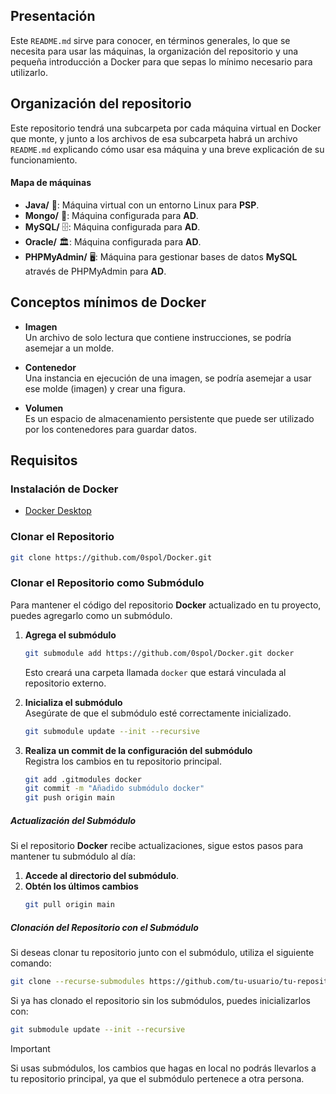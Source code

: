 ## Presentación

Este `README.md` sirve para conocer, en términos generales, lo que se necesita para usar las máquinas, la organización del repositorio y una pequeña introducción a Docker para que sepas lo mínimo necesario para utilizarlo.

## Organización del repositorio

Este repositorio tendrá una subcarpeta por cada máquina virtual en Docker que monte, y junto a los archivos de esa subcarpeta habrá un archivo `README.md` explicando cómo usar esa máquina y una breve explicación de su funcionamiento.

#### Mapa de máquinas 

- **Java/** 🐧: Máquina virtual con un entorno Linux para **PSP**.
- **Mongo/** 🥭: Máquina configurada para **AD**.
- **MySQL/** 🗄️: Máquina configurada para **AD**.
- **Oracle/** 🏛️: Máquina configurada para **AD**.
- **PHPMyAdmin/** 🖥️: Máquina para gestionar bases de datos **MySQL** através de PHPMyAdmin para **AD**.

## Conceptos mínimos de Docker

- **Imagen**  
  Un archivo de solo lectura que contiene instrucciones, se podría asemejar a un molde.

- **Contenedor**  
  Una instancia en ejecución de una imagen, se podría asemejar a usar ese molde (imagen) y crear una figura.

- **Volumen**  
  Es un espacio de almacenamiento persistente que puede ser utilizado por los contenedores para guardar datos.

## Requisitos

### Instalación de Docker 

- [Docker Desktop](https://www.docker.com/get-started)

### Clonar el Repositorio

```bash
git clone https://github.com/0spol/Docker.git
```

### Clonar el Repositorio como Submódulo

Para mantener el código del repositorio **Docker** actualizado en tu proyecto, puedes agregarlo como un submódulo.

1. **Agrega el submódulo**
   ```bash
   git submodule add https://github.com/0spol/Docker.git docker
   ```
   Esto creará una carpeta llamada `docker` que estará vinculada al repositorio externo.

2. **Inicializa el submódulo**  
   Asegúrate de que el submódulo esté correctamente inicializado.
   ```bash
   git submodule update --init --recursive
   ```

3. **Realiza un commit de la configuración del submódulo**  
   Registra los cambios en tu repositorio principal.
   ```bash
   git add .gitmodules docker
   git commit -m "Añadido submódulo docker"
   git push origin main
   ```

##### Actualización del Submódulo

Si el repositorio **Docker** recibe actualizaciones, sigue estos pasos para mantener tu submódulo al día:

1. **Accede al directorio del submódulo**.
2. **Obtén los últimos cambios**
   ```bash
   git pull origin main
   ```

##### Clonación del Repositorio con el Submódulo

Si deseas clonar tu repositorio junto con el submódulo, utiliza el siguiente comando:
```bash
git clone --recurse-submodules https://github.com/tu-usuario/tu-repositorio.git
```

Si ya has clonado el repositorio sin los submódulos, puedes inicializarlos con:
```bash
git submodule update --init --recursive
```
> [!IMPORTANT]
>  Si usas submódulos, los cambios que hagas en local no podrás llevarlos a tu repositorio principal, ya que el submódulo pertenece a otra persona.